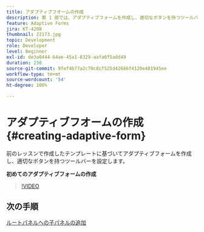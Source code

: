 ```yaml
---
title: アダプティブフオームの作成
description: 第 1 部では、アダプティブフォームを作成し、適切なボタンを持つツールバーを追加して設定します。
feature: Adaptive Forms
jira: KT-4208
thumbnail: 22173.jpg
topic: Development
role: Developer
level: Beginner
exl-id: de3a0444-64ae-45a1-8329-aafa6f5add49
duration: 230
source-git-commit: 9fef4b77a2c70c8cf525d42686f4120e481945ee
workflow-type: tm+mt
source-wordcount: '54'
ht-degree: 100%

---
```


# アダプティブフオームの作成 {#creating-adaptive-form}

前のレッスンで作成したテンプレートに基づいてアダプティブフォームを作成し、適切なボタンを持つツールバーを設定します。

**初めてのアダプティブフォームの作成**

>[!VIDEO](https://video.tv.adobe.com/v/22173?quality=12&learn=on)

## 次の手順

[ルートパネルへの子パネルの追加](./configuring-root-panel-and-adding-child-panels.md)
